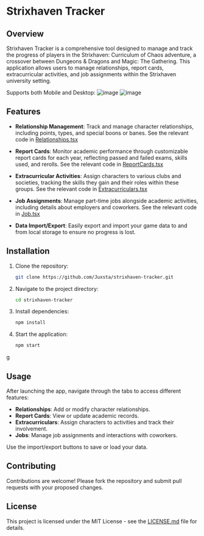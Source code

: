 # Strixhaven Tracker

## Overview
Strixhaven Tracker is a comprehensive tool designed to manage and track the progress of players in the Strixhaven: Curriculum of Chaos adventure, a crossover between Dungeons & Dragons and Magic: The Gathering. This application allows users to manage relationships, report cards, extracurricular activities, and job assignments within the Strixhaven university setting.

Supports both Mobile and Desktop:
![image](https://github.com/user-attachments/assets/81d3d92a-c596-4f0c-8328-4da5f24f8670)
![image](https://github.com/user-attachments/assets/50dd7400-5bca-4aaf-b262-7ea139055d7e)

## Features

- **Relationship Management**: Track and manage character relationships, including points, types, and special boons or banes. See the relevant code in [Relationships.tsx](typescript:src/components/Relationships.tsx) 

- **Report Cards**: Monitor academic performance through customizable report cards for each year, reflecting passed and failed exams, skills used, and rerolls. See the relevant code in [ReportCards.tsx](typescript:src/components/ReportCards.tsx) 

- **Extracurricular Activities**: Assign characters to various clubs and societies, tracking the skills they gain and their roles within these groups. See the relevant code in [Extracurriculars.tsx](typescript:src/components/Extracurriculars.tsx) 

- **Job Assignments**: Manage part-time jobs alongside academic activities, including details about employers and coworkers. See the relevant code in [Job.tsx](typescript:src/components/Job.tsx) 

- **Data Import/Export**: Easily export and import your game data to and from local storage to ensure no progress is lost.

## Installation

1. Clone the repository:
   ```bash
   git clone https://github.com/Juxsta/strixhaven-tracker.git
   ```
2. Navigate to the project directory:
   ```bash
   cd strixhaven-tracker
   ```
3. Install dependencies:
   ```bash
   npm install
   ```
4. Start the application:
   ```bash
   npm start
   ```
g
## Usage

After launching the app, navigate through the tabs to access different features:
- **Relationships**: Add or modify character relationships.
- **Report Cards**: View or update academic records.
- **Extracurriculars**: Assign characters to activities and track their involvement.
- **Jobs**: Manage job assignments and interactions with coworkers.

Use the import/export buttons to save or load your data.

## Contributing

Contributions are welcome! Please fork the repository and submit pull requests with your proposed changes.

## License

This project is licensed under the MIT License - see the [LICENSE.md](LICENSE.md) file for details.
